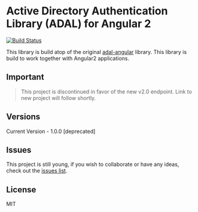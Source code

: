 Active Directory Authentication Library (ADAL) for Angular 2
====================================
[![Build Status](https://travis-ci.org/SMK1085/ng2-adal.svg?branch=master)](https://travis-ci.org/SMK1085/ng2-adal)

This library is build atop of the original [adal-angular](https://github.com/AzureAD/azure-activedirectory-library-for-js) library. 
This library is build to work together with Angular2 applications.

## Important
> This project is discontinued in favor of the new v2.0 endpoint. Link to new project will follow shortly.

## Versions
Current Version - 1.0.0 [deprecated]

## Issues
This project is still young, if you wish to collaborate or have any ideas, check out the [issues list](https://github.com/SMK1085/ng2-adal/issues).

## License
MIT


